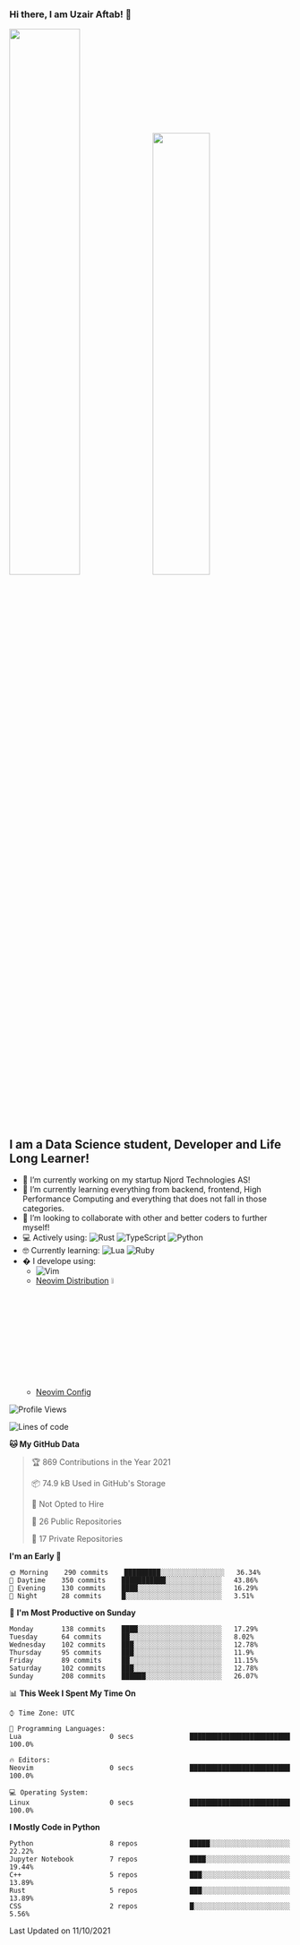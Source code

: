 ### Hi there, I am Uzair Aftab! 👋

<p float="left">

<img src="https://github-readme-stats.vercel.app/api?username=uzaaft&count_private=true&show_icons=true&theme=radical" width="50%">

<img src="https://github-readme-stats.vercel.app/api/top-langs/?username=uzaaft&layout=compact&langs_count=15&count_private=true&theme=radical)" width="45%">
  </p>


## I am a Data Science student, Developer and Life Long Learner!
- 🔭 I’m currently working on my startup Njord Technologies AS!
- 🌱 I’m currently learning everything from backend, frontend, High Performance Computing and everything that does not fall in those categories.
- 👯 I’m looking to collaborate with other and better coders to further myself!
- 💻 Actively using: <img alt="Rust" src="https://img.shields.io/badge/rust-%23000000.svg?style=for-the-badge&logo=rust&logoColor=white"/> <img alt="TypeScript" src="https://img.shields.io/badge/typescript-%23007ACC.svg?style=for-the-badge&logo=typescript&logoColor=white"/> <img alt="Python" src="https://img.shields.io/badge/python-%2314354C.svg?style=for-the-badge&logo=python&logoColor=white"/>
- 🤓 Currently learning: <img alt="Lua" src="https://img.shields.io/badge/lua-%232C2D72.svg?style=for-the-badge&logo=lua&logoColor=white"/>  <img alt="Ruby" src="https://img.shields.io/badge/ruby-%232C2D72.svg?style=for-the-badge&logo=ruby&logoColor=white"/>  
- � I develope using: 
  -  <img alt="Vim" src="https://img.shields.io/badge/VIM-%2311AB00.svg?style=for-the-badge&logo=vim&logoColor=white"/>
  -  [Neovim Distribution](https://github.com/LunarVim/LunarVim) <img alt="LunarVim" src="https://www.lunarvim.org/assets/lunarvim_logo.png" width="5%"/>
  -  [Neovim Config](https://github.com/Uzaaft/lvim_rebuild)
  
<!--START_SECTION:waka-->
![Profile Views](http://img.shields.io/badge/Profile%20Views-18-blue)

![Lines of code](https://img.shields.io/badge/From%20Hello%20World%20I%27ve%20Written-1.8%20million%20lines%20of%20code-blue)

**🐱 My GitHub Data** 

> 🏆 869 Contributions in the Year 2021
 > 
> 📦 74.9 kB Used in GitHub's Storage 
 > 
> 🚫 Not Opted to Hire
 > 
> 📜 26 Public Repositories 
 > 
> 🔑 17 Private Repositories  
 > 
**I'm an Early 🐤** 

```text
🌞 Morning    290 commits    █████████░░░░░░░░░░░░░░░░   36.34% 
🌆 Daytime    350 commits    ███████████░░░░░░░░░░░░░░   43.86% 
🌃 Evening    130 commits    ████░░░░░░░░░░░░░░░░░░░░░   16.29% 
🌙 Night      28 commits     █░░░░░░░░░░░░░░░░░░░░░░░░   3.51%

```
📅 **I'm Most Productive on Sunday** 

```text
Monday       138 commits    ████░░░░░░░░░░░░░░░░░░░░░   17.29% 
Tuesday      64 commits     ██░░░░░░░░░░░░░░░░░░░░░░░   8.02% 
Wednesday    102 commits    ███░░░░░░░░░░░░░░░░░░░░░░   12.78% 
Thursday     95 commits     ███░░░░░░░░░░░░░░░░░░░░░░   11.9% 
Friday       89 commits     ██░░░░░░░░░░░░░░░░░░░░░░░   11.15% 
Saturday     102 commits    ███░░░░░░░░░░░░░░░░░░░░░░   12.78% 
Sunday       208 commits    ██████░░░░░░░░░░░░░░░░░░░   26.07%

```


📊 **This Week I Spent My Time On** 

```text
⌚︎ Time Zone: UTC

💬 Programming Languages: 
Lua                      0 secs              █████████████████████████   100.0%

🔥 Editors: 
Neovim                   0 secs              █████████████████████████   100.0%

💻 Operating System: 
Linux                    0 secs              █████████████████████████   100.0%

```

**I Mostly Code in Python** 

```text
Python                   8 repos             █████░░░░░░░░░░░░░░░░░░░░   22.22% 
Jupyter Notebook         7 repos             ████░░░░░░░░░░░░░░░░░░░░░   19.44% 
C++                      5 repos             ███░░░░░░░░░░░░░░░░░░░░░░   13.89% 
Rust                     5 repos             ███░░░░░░░░░░░░░░░░░░░░░░   13.89% 
CSS                      2 repos             █░░░░░░░░░░░░░░░░░░░░░░░░   5.56%

```



 Last Updated on 11/10/2021
<!--END_SECTION:waka-->
